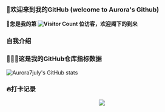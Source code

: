 ### 👋欢迎来到我的GitHub (welcome to Aurora's Github) 

🥳**您是我的第 ![Visitor Count](https://profile-counter.glitch.me/Aurora7july/count.svg) 位访客，欢迎阁下的到来**

### 自我介绍


### 👩🏻‍💻这是我的GitHub仓库指标数据
![Aurora7july's GitHub stats](https://github-readme-stats.vercel.app/api?username=Aurora7july&show_icons=true&theme=tokyonight)

### 🔥打卡记录
<div align="center"> <img src="https://github-readme-streak-stats.herokuapp.com/?user=Aurora7july" /> </div>

